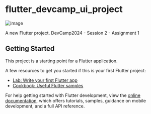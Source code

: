 # flutter_devcamp_ui_project
![image](https://github.com/user-attachments/assets/d0678f4d-9a85-48a2-bde0-3d4d9ce81e25)


A new Flutter project.
DevCamp2024 - Session 2 - Assignment 1

## Getting Started

This project is a starting point for a Flutter application.

A few resources to get you started if this is your first Flutter project:

- [Lab: Write your first Flutter app](https://docs.flutter.dev/get-started/codelab)
- [Cookbook: Useful Flutter samples](https://docs.flutter.dev/cookbook)

For help getting started with Flutter development, view the
[online documentation](https://docs.flutter.dev/), which offers tutorials,
samples, guidance on mobile development, and a full API reference.
